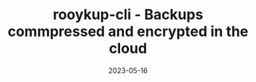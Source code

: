 ---
title: rooykup-cli - Backups commpressed and encrypted in the cloud
date: 2023-05-16
description:  A command line application that allows users to backup their files to the cloud in an easy and efficient way.
type: page
topic: project
link: "https://yoo.lat/rooykup"
image: "https://raw.githubusercontent.com/Rooyca/rooykup-backup-and-sync/master/rooykup_example.gif"
---